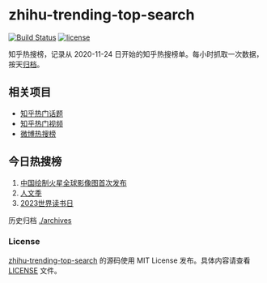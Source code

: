 # zhihu-trending-top-search

[![Build Status](https://github.com/justjavac/zhihu-trending-top-search/workflows/ci/badge.svg?branch=main)](https://github.com/justjavac/zhihu-trending-top-search/actions)
[![license](https://img.shields.io/github/license/justjavac/zhihu-trending-top-search)](https://github.com/justjavac/zhihu-trending-top-search/blob/main/LICENSE)

知乎热搜榜，记录从 2020-11-24 日开始的知乎热搜榜单。每小时抓取一次数据，按天[归档](./archives)。

## 相关项目

- [知乎热门话题](https://github.com/justjavac/zhihu-trending-hot-questions)
- [知乎热门视频](https://github.com/justjavac/zhihu-trending-hot-video)
- [微博热搜榜](https://github.com/justjavac/weibo-trending-hot-search)

## 今日热搜榜

<!-- BEGIN -->
<!-- 最后更新时间 Mon Apr 24 2023 23:07:33 GMT+0800 (China Standard Time) -->

1. [中国绘制火星全球影像图首次发布](https://www.zhihu.com/search?q=%E4%B8%AD%E5%9B%BD%E7%BB%98%E5%88%B6%E7%81%AB%E6%98%9F%E5%85%A8%E7%90%83%E5%BD%B1%E5%83%8F%E5%9B%BE%E9%A6%96%E6%AC%A1%E5%8F%91%E5%B8%83)
1. [人文季](https://www.zhihu.com/search?q=%E4%BA%BA%E6%96%87%E5%AD%A3)
1. [2023世界读书日](https://www.zhihu.com/search?q=2023%E4%B8%96%E7%95%8C%E8%AF%BB%E4%B9%A6%E6%97%A5)

<!-- END -->

历史归档 [./archives](./archives)

### License

[zhihu-trending-top-search](https://github.com/justjavac/zhihu-trending-top-search) 的源码使用 MIT License
发布。具体内容请查看 [LICENSE](./LICENSE) 文件。
